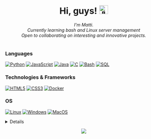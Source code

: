 <h1 align="center">Hi, guys! <img src="https://github.com/wervlad/wervlad/assets/24524555/766d336d-b87d-44ba-807c-c51de2bc6b4d" width="28px" alt="👋"></h1>

<p align="center">
    <i>
        I'm Matti.<br>
        Currently learning bash and Linux server management<br>
        Open to collaborating on interesting and innovative projects.<br>
    </i><br>
</p>

### Languages
[![Python](https://img.shields.io/badge/python-black?style=for-the-badge&logo=python)](https://github.com/matti377)
[![JavaScript](https://img.shields.io/badge/javascript-black?style=for-the-badge&logo=javascript)](https://github.com/matti377)
[![Java](https://img.shields.io/badge/java-black?style=for-the-badge&logo=openjdk)](https://github.com/matti377)
[![C](https://img.shields.io/badge/c-black?style=for-the-badge&logo=c)](https://github.com/matti377)
[![Bash](https://img.shields.io/badge/bash-black?style=for-the-badge&logo=gnu-bash&logoColor=white)](https://github.com/matti377)
[![SQL](https://img.shields.io/badge/sql-black?style=for-the-badge&logo=mysql)](https://github.com/matti377)

### Technologies & Frameworks
[![HTML5](https://img.shields.io/badge/html5-black?style=for-the-badge&logo=html5)](https://hub.docker.com/u/matti377)
[![CSS3](https://img.shields.io/badge/css3-black?style=for-the-badge&logo=css3)](https://hub.docker.com/u/matti377)
[![Docker](https://img.shields.io/badge/docker-black?style=for-the-badge&logo=docker)](https://hub.docker.com/u/wervladmatti377)

### OS
[![Linux](https://img.shields.io/badge/linux-black?style=for-the-badge&logo=Linux)](https://github.com/matti377)
[![Windows](https://img.shields.io/badge/Windows-black?style=for-the-badge&logo=Windows)](https://github.com/matti377)
[![MacOS](https://img.shields.io/badge/MacOS-black?style=for-the-badge&logo=MacOS)](https://github.com/matti377)

<details>
<p align="center">
  <a href="https://github.com/matti377">
    <img src="http://github-profile-summary-cards.vercel.app/api/cards/profile-details?username=matti377&theme=transparent" />
  <a href="https://github.com/matti377">
    <img src="http://github-profile-summary-cards.vercel.app/api/cards/stats?username=matti377&theme=transparent" />
  </a>
  <a href="https://github.com/matti377">
    <img src="https://github-readme-stats.vercel.app/api/top-langs/?username=matti377&langs_count=10&exclude_repo=&hide=jupyter%20notebook,vim%20script,cmake,makefile,batchfile,emacs%20lisp,css,html&layout=default&card_width=699&hide_border=true&theme=transparent" />
  </a>
</p>
</details>

<p align="center">
  <a href="https://github.com/matti377">
    <img src="https://komarev.com/ghpvc/?username=matti377&color=blue&style=flat)" />
  </a>
</p>
<!--

- 🔭 I’m currently working on ...
- 🌱 I’m currently learning ...
- 👯 I’m looking to collaborate on ...
- 🤔 I’m looking for help with ...
- 💬 Ask me about ...
- 📫 How to reach me: ...
- 😄 Pronouns: ...
- ⚡ Fun fact: ...
-->
